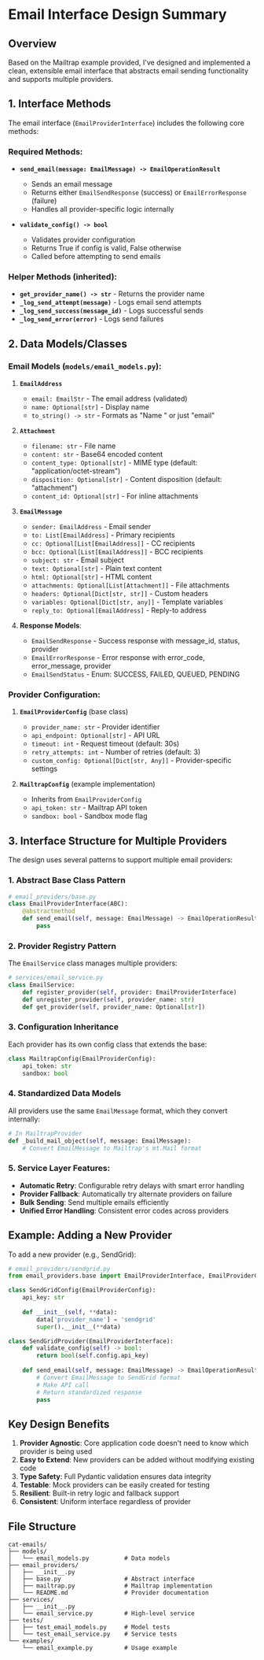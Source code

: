 # Email Interface Design Summary

## Overview

Based on the Mailtrap example provided, I've designed and implemented a clean, extensible email interface that abstracts email sending functionality and supports multiple providers.

## 1. Interface Methods

The email interface (`EmailProviderInterface`) includes the following core methods:

### Required Methods:
- **`send_email(message: EmailMessage) -> EmailOperationResult`**
  - Sends an email message
  - Returns either `EmailSendResponse` (success) or `EmailErrorResponse` (failure)
  - Handles all provider-specific logic internally

- **`validate_config() -> bool`**
  - Validates provider configuration
  - Returns True if config is valid, False otherwise
  - Called before attempting to send emails

### Helper Methods (inherited):
- **`get_provider_name() -> str`** - Returns the provider name
- **`_log_send_attempt(message)`** - Logs email send attempts
- **`_log_send_success(message_id)`** - Logs successful sends
- **`_log_send_error(error)`** - Logs send failures

## 2. Data Models/Classes

### Email Models (`models/email_models.py`):

1. **`EmailAddress`**
   - `email: EmailStr` - The email address (validated)
   - `name: Optional[str]` - Display name
   - `to_string() -> str` - Formats as "Name <email>" or just "email"

2. **`Attachment`**
   - `filename: str` - File name
   - `content: str` - Base64 encoded content
   - `content_type: Optional[str]` - MIME type (default: "application/octet-stream")
   - `disposition: Optional[str]` - Content disposition (default: "attachment")
   - `content_id: Optional[str]` - For inline attachments

3. **`EmailMessage`**
   - `sender: EmailAddress` - Email sender
   - `to: List[EmailAddress]` - Primary recipients
   - `cc: Optional[List[EmailAddress]]` - CC recipients
   - `bcc: Optional[List[EmailAddress]]` - BCC recipients
   - `subject: str` - Email subject
   - `text: Optional[str]` - Plain text content
   - `html: Optional[str]` - HTML content
   - `attachments: Optional[List[Attachment]]` - File attachments
   - `headers: Optional[Dict[str, str]]` - Custom headers
   - `variables: Optional[Dict[str, any]]` - Template variables
   - `reply_to: Optional[EmailAddress]` - Reply-to address

4. **Response Models**:
   - `EmailSendResponse` - Success response with message_id, status, provider
   - `EmailErrorResponse` - Error response with error_code, error_message, provider
   - `EmailSendStatus` - Enum: SUCCESS, FAILED, QUEUED, PENDING

### Provider Configuration:

1. **`EmailProviderConfig`** (base class)
   - `provider_name: str` - Provider identifier
   - `api_endpoint: Optional[str]` - API URL
   - `timeout: int` - Request timeout (default: 30s)
   - `retry_attempts: int` - Number of retries (default: 3)
   - `custom_config: Optional[Dict[str, Any]]` - Provider-specific settings

2. **`MailtrapConfig`** (example implementation)
   - Inherits from `EmailProviderConfig`
   - `api_token: str` - Mailtrap API token
   - `sandbox: bool` - Sandbox mode flag

## 3. Interface Structure for Multiple Providers

The design uses several patterns to support multiple email providers:

### 1. **Abstract Base Class Pattern**
```python
# email_providers/base.py
class EmailProviderInterface(ABC):
    @abstractmethod
    def send_email(self, message: EmailMessage) -> EmailOperationResult:
        pass
```

### 2. **Provider Registry Pattern**
The `EmailService` class manages multiple providers:
```python
# services/email_service.py
class EmailService:
    def register_provider(self, provider: EmailProviderInterface)
    def unregister_provider(self, provider_name: str)
    def get_provider(self, provider_name: Optional[str])
```

### 3. **Configuration Inheritance**
Each provider has its own config class that extends the base:
```python
class MailtrapConfig(EmailProviderConfig):
    api_token: str
    sandbox: bool
```

### 4. **Standardized Data Models**
All providers use the same `EmailMessage` format, which they convert internally:
```python
# In MailtrapProvider
def _build_mail_object(self, message: EmailMessage):
    # Convert EmailMessage to Mailtrap's mt.Mail format
```

### 5. **Service Layer Features**:
- **Automatic Retry**: Configurable retry delays with smart error handling
- **Provider Fallback**: Automatically try alternate providers on failure
- **Bulk Sending**: Send multiple emails efficiently
- **Unified Error Handling**: Consistent error codes across providers

## Example: Adding a New Provider

To add a new provider (e.g., SendGrid):

```python
# email_providers/sendgrid.py
from email_providers.base import EmailProviderInterface, EmailProviderConfig

class SendGridConfig(EmailProviderConfig):
    api_key: str
    
    def __init__(self, **data):
        data['provider_name'] = 'sendgrid'
        super().__init__(**data)

class SendGridProvider(EmailProviderInterface):
    def validate_config(self) -> bool:
        return bool(self.config.api_key)
    
    def send_email(self, message: EmailMessage) -> EmailOperationResult:
        # Convert EmailMessage to SendGrid format
        # Make API call
        # Return standardized response
        pass
```

## Key Design Benefits

1. **Provider Agnostic**: Core application code doesn't need to know which provider is being used
2. **Easy to Extend**: New providers can be added without modifying existing code
3. **Type Safety**: Full Pydantic validation ensures data integrity
4. **Testable**: Mock providers can be easily created for testing
5. **Resilient**: Built-in retry logic and fallback support
6. **Consistent**: Uniform interface regardless of provider

## File Structure

```
cat-emails/
├── models/
│   └── email_models.py          # Data models
├── email_providers/
│   ├── __init__.py
│   ├── base.py                  # Abstract interface
│   ├── mailtrap.py              # Mailtrap implementation
│   └── README.md                # Provider documentation
├── services/
│   ├── __init__.py
│   └── email_service.py         # High-level service
├── tests/
│   ├── test_email_models.py     # Model tests
│   └── test_email_service.py    # Service tests
└── examples/
    └── email_example.py         # Usage example
```